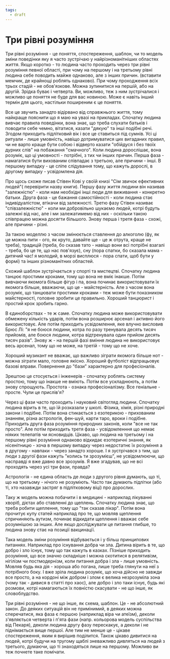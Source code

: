 ```yaml
---
tags:
  - draft
---
```

# Три рівні розуміння

Три рівні розуміння - це поняття, спостереження, шаблон, чи то модель зміни поведінки яку я часто зустрічаю у найрізноманітніших областях життя.
Якщо коротко - то людина часто проходить через три рівні розуміння певної області, при чому на першому і на третьому рівні людина себе поводить майже однаково, але з інших причин. (вставити мемчик, де крайнощі роблять однаково).
При чому проходження всіх трьох стадій - не обов'язкове. Можна зупинитися на першій, або на другій. Зрідка буває і четверта.
Ви, можливо, теж з ним зустрічалися і можливо це поняття не буде для вас новиною.
Може є навіть інший термін для цього, настільки поширеним є це поняття.

Все це звучить занадто відірвано від справжнього життя, тому найкраще пояснити що я маю на увазі на прикладах.
Спочатку людина вивчає правила поведінки, вона знає, що треба слухати батьків і поводити себе чемно, вітатися, казати "дякую" та інші подібні речі. 
Згодом приходить підлітковий вік і все це ставиться під сумнів. 
Усі ці ритуали - лише умовність, навіщо дотримуватися цих вигаданих правил, чи не варто краще бути собою і відверто казати "обійдуся і без твоїх дурних слів" на побажання "смачного". 
Коли людина дорослішає, вона розуміє, що ці умовності - потрібні, з тих чи інших причин.
Перша фаза - намагатися бути вихованим співпадає з третьою, але причини - інші. 
В першому випадку - це сліпе слідування тому, що кажуть дорослі, в другому випадку - усвідомлена дія.

Про щось схоже писав Стівен Кові у своїй книзі "Сім звичок ефективних людей"( перевірити назву книги). 
Першу фазу життя людини він називав "залежністю" - коли нам необхідні інші люди для виживання - конкретно батьки. 
Друга фаза - це бажання самостійності - коли людина стає індивідуалістом, втікачи від залежності. 
Третю фазу Стівен називає "співзалежністю" - коли ми добровільно шукаємо людей, котрі будуть залежні від нас, але і ми залежатимемо від них - оскільки такою співпрацею можна досягти більшого. 
Знову перша і третя фаза - схожі, але причини - різні.

За такою моделлю з часом змінюється ставлення до алкоголю (фу, як це можна пити - ого, як круто, давайте ще - це ж отрута, краще не треба), традицій (треба, бо сказав тато - навіщо вони всі потрібні взагалі - треба, бо це те, що нас пов'язує), сну (пора спатки, бо сказала мама - дитячий час! я молодий, в морзі висплюся - пора спати, щоб бути у формі) та інших різноманітних областей.

Схожий шаблон зустрічається у спорті та мистецтві. 
Спочатку людина танцює простими кроками, тому що вона не вміє інакше. 
Потім вивчаючи якомога більше фігур і па, вона починає використовувати їх якомога більше, вважаючи, що це - майстерність. 
Але з часом вона розуміє, що танцювати простими кроками - теж може бути показником майстерності, головне зробити це правильно. 
Хороший танцюрист і простий крок зробить гарно. 

В єдиноборствах - те ж саме. 
Спочатку людина може використовувати обмежену кількість ударів, потім вона розширює арсенал і активно його використовує. 
Але потім приходить усвідомлення, яке влучно висловив Брюс Лі: "я не боюся людини, котра по разу тренувала десять тисяч прийомів, але боюся людини, котра відтренувала один прийом десять тисяч разів". 
Знову ж - на першій фазі вміння людина не використовує весь арсенал, тому що не може, на третій - тому що не хоче. 

Хороший музикант не вважає, що важливо зіграти якомога більше нот - можна зіграти мало, головне якісно. 
Хороший футболіст відпрацьовує базові вправи. 
Повернення до "бази" характерно для професіоналів.

Зрештою це стосується і інженерів - спочатку роблять систему простою, тому що інакше не вміють. 
Потім все ускладнюють, а потім знову спрощують. 
Простота - ознака професіоналізму. 
Все геніальне - просте. 
Чули це прислів'я?

Через ці фази часто проходить і науковий світогляд людини. 
Спочатку людина вірить в те, що їй розказали у школі. 
Фізика, хімія, різні природні закони і подібне. 
Потім вона стикається з езотерикою - прихованим знанням, різна астрологія, фен-шуй, карти таро, вроки і подібне. 
Приходить друга фаза розуміння природних законів, коли "все не так просто". 
Але потім приходить третя фаза - усвідомленння що немає ніяких телепатів чи ясновидців.
Цікаво, що людина на третьому і на першому рівні розуміння однаково відкидає езотеричні знання, як нісенітницю - хоча в першому випадку через недостатнє їх розуміння а в другому - навпаки - через занадто хороше. 
І я зустрічався з тим, що люди з другої фази кажуть "колись ти зрозумієш", не усвідомлюючи, що насправді я вже давно все зрозумів. 
Я вже згадував, що не всі проходять через усі три фази, правда?

Астрологія - не єдина область де люди з другого рівня думають, що ті, що на третьому - нічого не розуміють. 
Часто так думають підлітки (або ті, хто назавжди застряг в підлітковому віці) про дорослих.

Таку ж модель можна побачити і в медицині - наприклад лікуванні хворіб, дієтах або ставленні до щеплень. 
Спочатку людина знає, що треба робити щеплення, тому що "так сказав лікар". 
Потім вона прочитує купу статей наприклад про те, що мовляв щеплення спричиняють аутизм, починає відкидати щеплення і вважає себе розумнішою за інших. 
Але якщо досліджувати це питання глибше, то людина знову стає на позиції вакцинації.

Така модель зміни розуміння відбувається і у більш принципових питаннях. 
Наприклад про існування добра чи зла. 
Дитина вірить в те, що добро і зло існує, тому що так кажуть в казках. 
Пізніше приходить розуміння, що все значно складніше і можна скотитися в релятивізм, нігілізм чи постмодернізм, коли питання добра і зла - лише умовність. 
Мовляв будь яка дія - хороша або погана, лише треба глянути на неї з потрібного боку. 
І вже зріла людина розуміє, що хоча дійсно не завжди все просто, а на кордоні між добром і злом є велика незрозуміла зона (чому так - дивися в статті про хаос), але добро і зло таки існує, будь які розмови, котрі намагаються їх повністю скасувати - не що інше, як словоблудство.

Три рівні розуміння - не що інше, як схема, шаблон. 
Це - не абсолютний закон. 
До деяких ситуацій він не примінимий, в деяких можна сперечатися, яка фаза є першою (наприклад віра чи атеїзм), деколи з'являється четверта і п'ята фази (напр. кольорова модель суспільства від Пекаря), деколи людина другу фазу перескакує, а деколи і не піднімається вище першої. 
Але тим не менше це - цікаве спостереження, яким я вирішив поділится. 
Також цікаво дивитися на людей, котрі будучи на тругому щаблі зневажливо дивляться на людей з третього, думаючи, що ті знаходяться лише на першому. 
Можливо ви теж почнете таке помічати.
